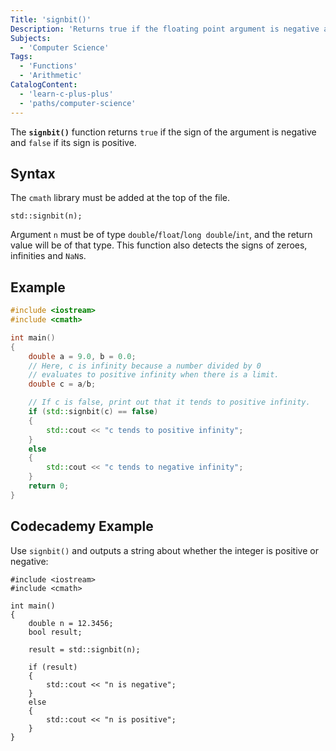 ```yaml
---
Title: 'signbit()'
Description: 'Returns true if the floating point argument is negative and false if floating point argument is positive.'
Subjects:
  - 'Computer Science'
Tags:
  - 'Functions'
  - 'Arithmetic'
CatalogContent:
  - 'learn-c-plus-plus'
  - 'paths/computer-science'
---
```


The **`signbit()`** function returns `true` if the sign of the argument is negative and `false` if its sign is positive.

## Syntax

The `cmath` library must be added at the top of the file.

```pseudo
std::signbit(n);
```

Argument `n` must be of type `double`/`float`/`long double`/`int`, and the return value will be of that type. This function also detects the signs of zeroes, infinities and `NaN`s.

## Example

```cpp
#include <iostream>
#include <cmath>

int main()
{
    double a = 9.0, b = 0.0;
    // Here, c is infinity because a number divided by 0
    // evaluates to positive infinity when there is a limit.
    double c = a/b;

    // If c is false, print out that it tends to positive infinity.
    if (std::signbit(c) == false)
    {
        std::cout << "c tends to positive infinity";
    }
    else
    {
        std::cout << "c tends to negative infinity";
    }
    return 0;
}
```

## Codecademy Example

Use `signbit()` and outputs a string about whether the integer is positive or negative:

```codebyte/cpp
#include <iostream>
#include <cmath>

int main()
{
    double n = 12.3456;
    bool result;

    result = std::signbit(n);

    if (result)
    {
        std::cout << "n is negative";
    }
    else
    {
        std::cout << "n is positive";
    }
}
```
